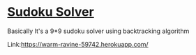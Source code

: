 # [Sudoku Solver](https://www.freecodecamp.org/learn/quality-assurance/quality-assurance-projects/sudoku-solver)
Basically It's a 9*9 sudoku solver using backtracking algorithm

Link:https://warm-ravine-59742.herokuapp.com/
